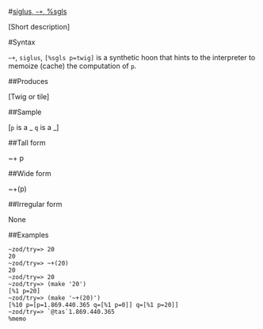 #[siglus, `~+`, %sgls](#sgls)

[Short description]

#Syntax

`~+`, `siglus`, `[%sgls p=twig]` is a synthetic hoon that
hints to the interpreter to memoize (cache) the computation 
of `p`.

##Produces

[Twig or tile]

##Sample

[`p` is a _
`q` is a _]

##Tall form

~+  p

##Wide form

~+(p)

##Irregular form

None

##Examples

    ~zod/try=> 20
    20
    ~zod/try=> ~+(20)
    20
    ~zod/try=> 20
    ~zod/try=> (make '20')
    [%1 p=20]
    ~zod/try=> (make '~+(20)')
    [%10 p=[p=1.869.440.365 q=[%1 p=0]] q=[%1 p=20]]
    ~zod/try=> `@tas`1.869.440.365
    %memo
